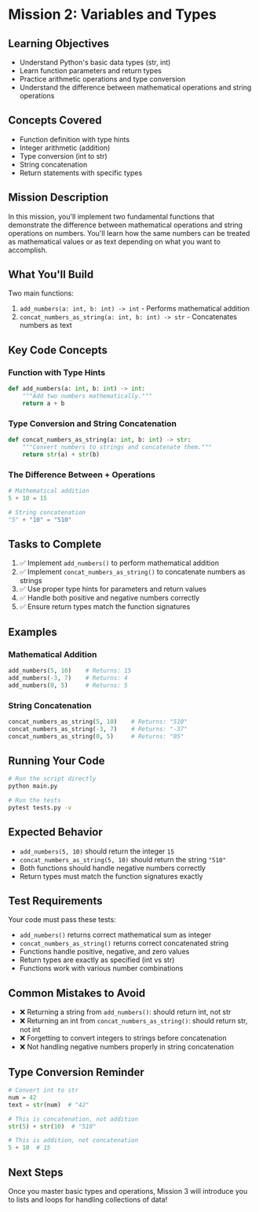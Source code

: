 # Mission 2: Variables and Types

## Learning Objectives
- Understand Python's basic data types (str, int)
- Learn function parameters and return types
- Practice arithmetic operations and type conversion
- Understand the difference between mathematical operations and string operations

## Concepts Covered
- Function definition with type hints
- Integer arithmetic (addition)
- Type conversion (int to str)
- String concatenation
- Return statements with specific types

## Mission Description
In this mission, you'll implement two fundamental functions that demonstrate the difference between mathematical operations and string operations on numbers. You'll learn how the same numbers can be treated as mathematical values or as text depending on what you want to accomplish.

## What You'll Build
Two main functions:
1. `add_numbers(a: int, b: int) -> int` - Performs mathematical addition
2. `concat_numbers_as_string(a: int, b: int) -> str` - Concatenates numbers as text

## Key Code Concepts

### Function with Type Hints
```python
def add_numbers(a: int, b: int) -> int:
    """Add two numbers mathematically."""
    return a + b
```

### Type Conversion and String Concatenation
```python
def concat_numbers_as_string(a: int, b: int) -> str:
    """Convert numbers to strings and concatenate them."""
    return str(a) + str(b)
```

### The Difference Between + Operations
```python
# Mathematical addition
5 + 10 = 15

# String concatenation
"5" + "10" = "510"
```

## Tasks to Complete
1. ✅ Implement `add_numbers()` to perform mathematical addition
2. ✅ Implement `concat_numbers_as_string()` to concatenate numbers as strings
3. ✅ Use proper type hints for parameters and return values
4. ✅ Handle both positive and negative numbers correctly
5. ✅ Ensure return types match the function signatures

## Examples

### Mathematical Addition
```python
add_numbers(5, 10)    # Returns: 15
add_numbers(-3, 7)    # Returns: 4
add_numbers(0, 5)     # Returns: 5
```

### String Concatenation
```python
concat_numbers_as_string(5, 10)    # Returns: "510"
concat_numbers_as_string(-3, 7)    # Returns: "-37" 
concat_numbers_as_string(0, 5)     # Returns: "05"
```

## Running Your Code
```bash
# Run the script directly
python main.py

# Run the tests
pytest tests.py -v
```

## Expected Behavior
- `add_numbers(5, 10)` should return the integer `15`
- `concat_numbers_as_string(5, 10)` should return the string `"510"`
- Both functions should handle negative numbers correctly
- Return types must match the function signatures exactly

## Test Requirements
Your code must pass these tests:
- `add_numbers()` returns correct mathematical sum as integer
- `concat_numbers_as_string()` returns correct concatenated string
- Functions handle positive, negative, and zero values
- Return types are exactly as specified (int vs str)
- Functions work with various number combinations

## Common Mistakes to Avoid
- ❌ Returning a string from `add_numbers()`: should return int, not str
- ❌ Returning an int from `concat_numbers_as_string()`: should return str, not int
- ❌ Forgetting to convert integers to strings before concatenation
- ❌ Not handling negative numbers properly in string concatenation

## Type Conversion Reminder
```python
# Convert int to str
num = 42
text = str(num)  # "42"

# This is concatenation, not addition
str(5) + str(10)  # "510"

# This is addition, not concatenation  
5 + 10  # 15
```

## Next Steps
Once you master basic types and operations, Mission 3 will introduce you to lists and loops for handling collections of data!
